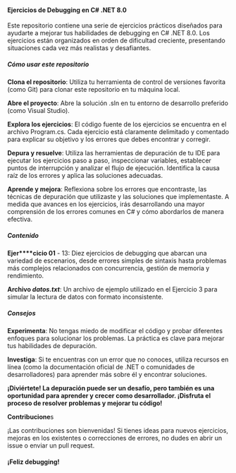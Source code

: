 ﻿#### Ejercicios de Debugging en C# .NET 8.0


Este repositorio contiene una serie de ejercicios prácticos diseñados para ayudarte a mejorar tus habilidades de debugging en C# .NET 8.0. Los ejercicios están organizados en orden de dificultad creciente, presentando situaciones cada vez más realistas y desafiantes.

##### Cómo usar este repositorio

**Clona el repositorio**: Utiliza tu herramienta de control de versiones favorita (como Git) para clonar este repositorio en tu máquina local.

**Abre el proyecto**: Abre la solución .sln en tu entorno de desarrollo preferido (como Visual Studio).

**Explora los ejercicios**: El código fuente de los ejercicios se encuentra en el archivo Program.cs. Cada ejercicio está claramente delimitado y comentado para explicar su objetivo y los errores que debes encontrar y corregir.

**Depura y resuelve**: Utiliza las herramientas de depuración de tu IDE para ejecutar los ejercicios paso a paso, inspeccionar variables, establecer puntos de interrupción y analizar el flujo de ejecución. Identifica la causa raíz de los errores y aplica las soluciones adecuadas.

**Aprende y mejora**: Reflexiona sobre los errores que encontraste, las técnicas de depuración que utilizaste y las soluciones que implementaste. A medida que avances en los ejercicios, irás desarrollando una mayor comprensión de los errores comunes en C# y cómo abordarlos de manera efectiva.

##### **Contenido**

**Ejer****cicio 01** - 13: Diez ejercicios de debugging que abarcan una variedad de escenarios, desde errores simples de sintaxis hasta problemas más complejos relacionados con concurrencia, gestión de memoria y rendimiento.

**Archivo *datos.txt***: Un archivo de ejemplo utilizado en el Ejercicio 3 para simular la lectura de datos con formato inconsistente.

##### Consejos

**Experimenta**: No tengas miedo de modificar el código y probar diferentes enfoques para solucionar los problemas. La práctica es clave para mejorar tus habilidades de depuración.

**Investiga**: Si te encuentras con un error que no conoces, utiliza recursos en línea (como la documentación oficial de .NET o comunidades de desarrolladores) para aprender más sobre él y encontrar soluciones.

**¡Diviértete! La depuración puede ser un desafío, pero también es una oportunidad para aprender y crecer como desarrollador. ¡Disfruta el proceso de resolver problemas y mejorar tu código!**

**Contribucione**s

¡Las contribuciones son bienvenidas! Si tienes ideas para nuevos ejercicios, mejoras en los existentes o correcciones de errores, no dudes en abrir un issue o enviar un pull request.

#### ¡Feliz debugging!
